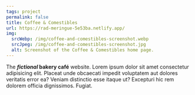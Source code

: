 ```yaml
---
tags: project
permalink: false
title: Coffee & Comestibles
url: https://rad-meringue-5e53ba.netlify.app/
img:
  srcWebp: /img/coffee-and-comestibles-screenshot.webp
  srcJpeg: /img/coffee-and-comestibles-screenshot.jpg
  alt: Screenshot of the Coffee & Comestibles home page.
---
```


The **_fictional_ bakery café** website. Lorem ipsum dolor sit amet consectetur adipisicing elit. Placeat unde obcaecati impedit voluptatem aut dolores veritatis error ea? Veniam distinctio esse itaque ut? Excepturi hic rem dolorem officia dignissimos. Fugiat.

